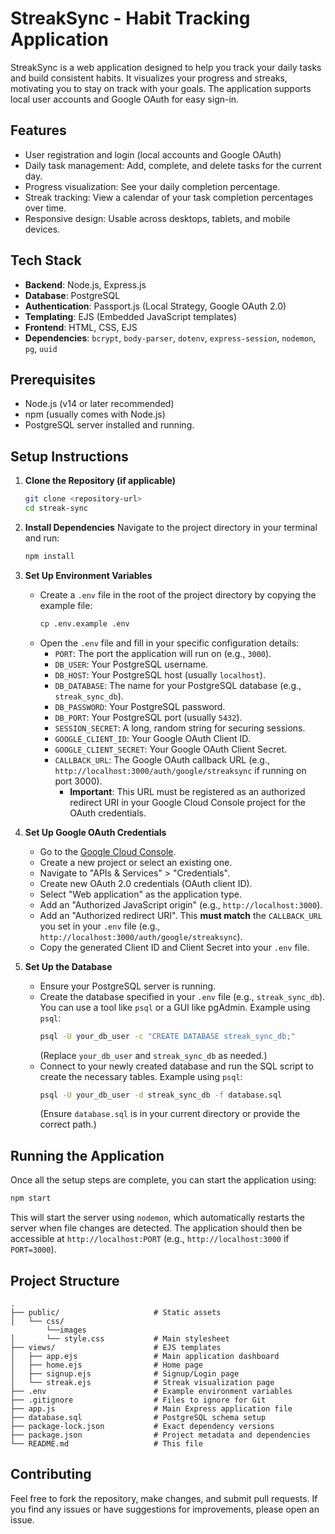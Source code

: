 # StreakSync - Habit Tracking Application

StreakSync is a web application designed to help you track your daily tasks and build consistent habits. It visualizes your progress and streaks, motivating you to stay on track with your goals. The application supports local user accounts and Google OAuth for easy sign-in.

## Features

*   User registration and login (local accounts and Google OAuth)
*   Daily task management: Add, complete, and delete tasks for the current day.
*   Progress visualization: See your daily completion percentage.
*   Streak tracking: View a calendar of your task completion percentages over time.
*   Responsive design: Usable across desktops, tablets, and mobile devices.

## Tech Stack

*   **Backend**: Node.js, Express.js
*   **Database**: PostgreSQL
*   **Authentication**: Passport.js (Local Strategy, Google OAuth 2.0)
*   **Templating**: EJS (Embedded JavaScript templates)
*   **Frontend**: HTML, CSS, EJS
*   **Dependencies**: `bcrypt`, `body-parser`, `dotenv`, `express-session`, `nodemon`, `pg`, `uuid`

## Prerequisites

*   Node.js (v14 or later recommended)
*   npm (usually comes with Node.js)
*   PostgreSQL server installed and running.

## Setup Instructions

1.  **Clone the Repository (if applicable)**
    ```bash
    git clone <repository-url>
    cd streak-sync
    ```

2.  **Install Dependencies**
    Navigate to the project directory in your terminal and run:
    ```bash
    npm install
    ```

3.  **Set Up Environment Variables**
    *   Create a `.env` file in the root of the project directory by copying the example file:
        ```bash
        cp .env.example .env
        ```
    *   Open the `.env` file and fill in your specific configuration details:
        *   `PORT`: The port the application will run on (e.g., `3000`).
        *   `DB_USER`: Your PostgreSQL username.
        *   `DB_HOST`: Your PostgreSQL host (usually `localhost`).
        *   `DB_DATABASE`: The name for your PostgreSQL database (e.g., `streak_sync_db`).
        *   `DB_PASSWORD`: Your PostgreSQL password.
        *   `DB_PORT`: Your PostgreSQL port (usually `5432`).
        *   `SESSION_SECRET`: A long, random string for securing sessions.
        *   `GOOGLE_CLIENT_ID`: Your Google OAuth Client ID.
        *   `GOOGLE_CLIENT_SECRET`: Your Google OAuth Client Secret.
        *   `CALLBACK_URL`: The Google OAuth callback URL (e.g., `http://localhost:3000/auth/google/streaksync` if running on port 3000).
            *   **Important**: This URL must be registered as an authorized redirect URI in your Google Cloud Console project for the OAuth credentials.

4.  **Set Up Google OAuth Credentials**
    *   Go to the [Google Cloud Console](https://console.cloud.google.com/).
    *   Create a new project or select an existing one.
    *   Navigate to "APIs & Services" > "Credentials".
    *   Create new OAuth 2.0 credentials (OAuth client ID).
    *   Select "Web application" as the application type.
    *   Add an "Authorized JavaScript origin" (e.g., `http://localhost:3000`).
    *   Add an "Authorized redirect URI". This **must match** the `CALLBACK_URL` you set in your `.env` file (e.g., `http://localhost:3000/auth/google/streaksync`).
    *   Copy the generated Client ID and Client Secret into your `.env` file.

5.  **Set Up the Database**
    *   Ensure your PostgreSQL server is running.
    *   Create the database specified in your `.env` file (e.g., `streak_sync_db`). You can use a tool like `psql` or a GUI like pgAdmin.
        Example using `psql`:
        ```bash
        psql -U your_db_user -c "CREATE DATABASE streak_sync_db;"
        ```
        (Replace `your_db_user` and `streak_sync_db` as needed.)
    *   Connect to your newly created database and run the SQL script to create the necessary tables.
        Example using `psql`:
        ```bash
        psql -U your_db_user -d streak_sync_db -f database.sql
        ```
        (Ensure `database.sql` is in your current directory or provide the correct path.)

## Running the Application

Once all the setup steps are complete, you can start the application using:

```bash
npm start
```

This will start the server using `nodemon`, which automatically restarts the server when file changes are detected.
The application should then be accessible at `http://localhost:PORT` (e.g., `http://localhost:3000` if `PORT=3000`).

## Project Structure

```
.
├── public/                     # Static assets
│   └── css/
        └──images
│       └── style.css           # Main stylesheet
├── views/                      # EJS templates
│   ├── app.ejs                 # Main application dashboard
│   ├── home.ejs                # Home page
│   ├── signup.ejs              # Signup/Login page
│   └── streak.ejs              # Streak visualization page
├── .env                        # Example environment variables
├── .gitignore                  # Files to ignore for Git
├── app.js                      # Main Express application file
├── database.sql                # PostgreSQL schema setup
├── package-lock.json           # Exact dependency versions
├── package.json                # Project metadata and dependencies
└── README.md                   # This file
```

## Contributing

Feel free to fork the repository, make changes, and submit pull requests. If you find any issues or have suggestions for improvements, please open an issue.